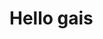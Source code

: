 <!doctype html>
<html> 
 <head> 
  <script>
    alert("woyyyyyy ajing apa kabar")
    alert("p gelut ")
    alert("Sherlock ngeneh, pasti enyong ra teka 🗿")
</script> 
 </head> 
 <body> 
  <h1> Hello gais </h1> 
  <div> 
  </div> 
 </body>
</html>
